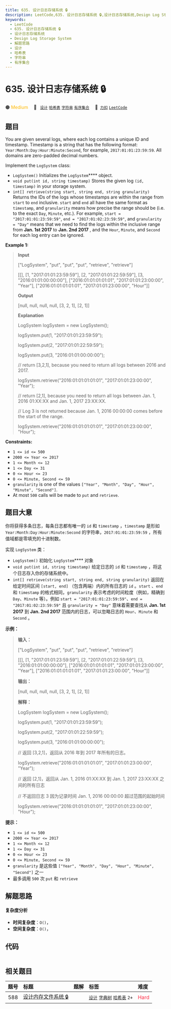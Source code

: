 ```yaml
---
title: 635. 设计日志存储系统 🔒
description: LeetCode,635. 设计日志存储系统 🔒,设计日志存储系统,Design Log Storage System,解题思路,设计,哈希表,字符串,有序集合
keywords:
  - LeetCode
  - 635. 设计日志存储系统 🔒
  - 设计日志存储系统
  - Design Log Storage System
  - 解题思路
  - 设计
  - 哈希表
  - 字符串
  - 有序集合
---
```


# 635. 设计日志存储系统 🔒

🟠 <font color=#ffb800>Medium</font>&emsp; 🔖&ensp; [`设计`](/tag/design.md) [`哈希表`](/tag/hash-table.md) [`字符串`](/tag/string.md) [`有序集合`](/tag/ordered-set.md)&emsp; 🔗&ensp;[`力扣`](https://leetcode.cn/problems/design-log-storage-system) [`LeetCode`](https://leetcode.com/problems/design-log-storage-system)

## 题目

You are given several logs, where each log contains a unique ID and timestamp.
Timestamp is a string that has the following format:
`Year:Month:Day:Hour:Minute:Second`, for example, `2017:01:01:23:59:59`. All
domains are zero-padded decimal numbers.

Implement the `LogSystem` class:

  * `LogSystem()` Initializes the `LogSystem`**** object.
  * `void put(int id, string timestamp)` Stores the given log `(id, timestamp)` in your storage system.
  * `int[] retrieve(string start, string end, string granularity)` Returns the IDs of the logs whose timestamps are within the range from `start` to `end` inclusive. `start` and `end` all have the same format as `timestamp`, and `granularity` means how precise the range should be (i.e. to the exact `Day`, `Minute`, etc.). For example, `start = "2017:01:01:23:59:59"`, `end = "2017:01:02:23:59:59"`, and `granularity = "Day"` means that we need to find the logs within the inclusive range from **Jan. 1st 2017** to **Jan. 2nd 2017** , and the `Hour`, `Minute`, and `Second` for each log entry can be ignored.



**Example 1:**

> 
> 
> 
> 
> 
> **Input**
> 
> ["LogSystem", "put", "put", "put", "retrieve", "retrieve"]
> 
> [[], [1, "2017:01:01:23:59:59"], [2, "2017:01:01:22:59:59"], [3, "2016:01:01:00:00:00"], ["2016:01:01:01:01:01", "2017:01:01:23:00:00", "Year"], ["2016:01:01:01:01:01", "2017:01:01:23:00:00", "Hour"]]
> 
> **Output**
> 
> [null, null, null, null, [3, 2, 1], [2, 1]]
> 
> 
> 
> **Explanation**
> 
> LogSystem logSystem = new LogSystem();
> 
> logSystem.put(1, "2017:01:01:23:59:59");
> 
> logSystem.put(2, "2017:01:01:22:59:59");
> 
> logSystem.put(3, "2016:01:01:00:00:00");
> 
> 
> 
> // return [3,2,1], because you need to return all logs between 2016 and 2017.
> 
> logSystem.retrieve("2016:01:01:01:01:01", "2017:01:01:23:00:00", "Year");
> 
> 
> 
> // return [2,1], because you need to return all logs between Jan. 1, 2016 01:XX:XX and Jan. 1, 2017 23:XX:XX.
> 
> // Log 3 is not returned because Jan. 1, 2016 00:00:00 comes before the start of the range.
> 
> logSystem.retrieve("2016:01:01:01:01:01", "2017:01:01:23:00:00", "Hour");

**Constraints:**

  * `1 <= id <= 500`
  * `2000 <= Year <= 2017`
  * `1 <= Month <= 12`
  * `1 <= Day <= 31`
  * `0 <= Hour <= 23`
  * `0 <= Minute, Second <= 59`
  * `granularity` is one of the values `["Year", "Month", "Day", "Hour", "Minute", "Second"]`.
  * At most `500` calls will be made to `put` and `retrieve`.


## 题目大意

你将获得多条日志，每条日志都有唯一的 `id` 和 `timestamp` ，`timestamp` 是形如
`Year:Month:Day:Hour:Minute:Second` 的字符串，`2017:01:01:23:59:59`
，所有值域都是零填充的十进制数。

实现 `LogSystem` 类：

  * `LogSystem()` 初始化 `LogSystem`**** 对象
  * `void put(int id, string timestamp)` 给定日志的 `id` 和 `timestamp` ，将这个日志存入你的存储系统中。
  * `int[] retrieve(string start, string end, string granularity)` 返回在给定时间区间 `[start, end]` （包含两端）内的所有日志的 `id` 。`start` 、`end` 和 `timestamp` 的格式相同，`granularity` 表示考虑的时间粒度（例如，精确到 `Day`、`Minute` 等）。例如 `start = "2017:01:01:23:59:59"`、`end = "2017:01:02:23:59:59"` 且 `granularity = "Day"` 意味着需要查找从 **Jan. 1st 2017** 到 **Jan. 2nd 2017** 范围内的日志，可以忽略日志的 `Hour`、`Minute` 和 `Second` 。

**示例：**

> 
> 
> 
> 
> 
> **输入：**
> 
> ["LogSystem", "put", "put", "put", "retrieve", "retrieve"]
> 
> [[], [1, "2017:01:01:23:59:59"], [2, "2017:01:01:22:59:59"], [3, "2016:01:01:00:00:00"], ["2016:01:01:01:01:01", "2017:01:01:23:00:00", "Year"], ["2016:01:01:01:01:01", "2017:01:01:23:00:00", "Hour"]]
> 
> **输出：**
> 
> [null, null, null, null, [3, 2, 1], [2, 1]]
> 
> 
> 
> **解释：**
> 
> LogSystem logSystem = new LogSystem();
> 
> logSystem.put(1, "2017:01:01:23:59:59");
> 
> logSystem.put(2, "2017:01:01:22:59:59");
> 
> logSystem.put(3, "2016:01:01:00:00:00");
> 
> 
> 
> // 返回 [3,2,1]，返回从 2016 年到 2017 年所有的日志。
> 
> logSystem.retrieve("2016:01:01:01:01:01", "2017:01:01:23:00:00", "Year");
> 
> 
> 
> // 返回 [2,1]，返回从 Jan. 1, 2016 01:XX:XX 到 Jan. 1, 2017 23:XX:XX 之间的所有日志
> 
> // 不返回日志 3 因为记录时间 Jan. 1, 2016 00:00:00 超过范围的起始时间
> 
> logSystem.retrieve("2016:01:01:01:01:01", "2017:01:01:23:00:00", "Hour");
> 
> 

**提示：**

  * `1 <= id <= 500`
  * `2000 <= Year <= 2017`
  * `1 <= Month <= 12`
  * `1 <= Day <= 31`
  * `0 <= Hour <= 23`
  * `0 <= Minute, Second <= 59`
  * `granularity` 是这些值 `["Year", "Month", "Day", "Hour", "Minute", "Second"]` 之一
  * 最多调用 `500` 次 `put` 和 `retrieve`


## 解题思路

#### 复杂度分析

- **时间复杂度**：`O()`，
- **空间复杂度**：`O()`，

## 代码

```javascript

```

## 相关题目

<!-- prettier-ignore -->
| 题号 | 标题 | 题解 | 标签 | 难度 |
| :------: | :------ | :------: | :------ | :------ |
| 588 | [设计内存文件系统 🔒](https://leetcode.com/problems/design-in-memory-file-system) |  |  [`设计`](/tag/design.md) [`字典树`](/tag/trie.md) [`哈希表`](/tag/hash-table.md) `2+` | <font color=#ff334b>Hard</font> |